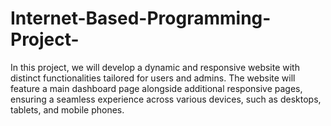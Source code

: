 # Internet-Based-Programming-Project-
In this project, we will develop a dynamic and responsive website with distinct functionalities tailored for users and admins. The website will feature a main dashboard page alongside additional responsive pages, ensuring a seamless experience across various devices, such as desktops, tablets, and mobile phones.

